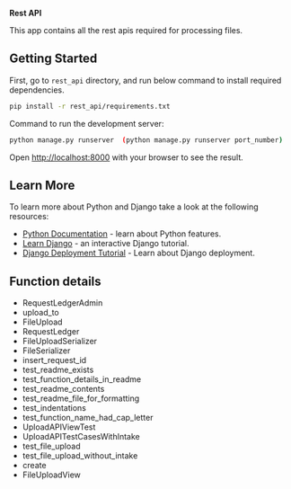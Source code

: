 **Rest API**

This app contains all the rest apis required for processing files.

## Getting Started

First, go to `rest_api` directory, and run below command to install required dependencies.

```bash
pip install -r rest_api/requirements.txt
```

Command to run the development server:

```bash
python manage.py runserver  (python manage.py runserver port_number)
```

Open [http://localhost:8000](http://localhost:8000) with your browser to see the result.

## Learn More

To learn more about Python and Django take a look at the following resources:

-   [Python Documentation](https://www.python.org/doc/) - learn about Python features.
-   [Learn Django](https://docs.djangoproject.com/en/3.2/intro/tutorial01/) - an interactive Django tutorial.
-   [Django Deployment Tutorial](https://docs.djangoproject.com/en/3.2/howto/deployment/) - Learn about Django deployment.

## Function details
- RequestLedgerAdmin
- upload_to
- FileUpload
- RequestLedger
- FileUploadSerializer
- FileSerializer
- insert_request_id
- test_readme_exists
- test_function_details_in_readme
- test_readme_contents
- test_readme_file_for_formatting
- test_indentations
- test_function_name_had_cap_letter
- UploadAPIViewTest
- UploadAPITestCasesWithIntake
- test_file_upload
- test_file_upload_without_intake
- create
- FileUploadView
